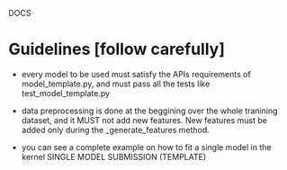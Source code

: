 DOCS

Guidelines [follow carefully]
==========

 - every model to be used must satisfy the APIs requirements of model_template.py, and must pass all the tests like test_model_template.py

- data preprocessing is done at the beggining over the whole tranining dataset, and it MUST not add new features. New features must be added only during the _generate_features method.

- you can see a complete example on how to fit a single model in the kernel SINGLE MODEL SUBMISSION (TEMPLATE)

